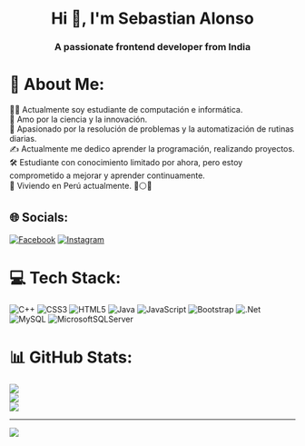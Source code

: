 <h1 align="center">Hi 👋, I'm Sebastian Alonso</h1>
<h3 align="center">A passionate frontend developer from India</h3>

# 💫 About Me:
🧑‍💻  Actualmente soy estudiante de computación e informática.<br>🌱  Amo por la ciencia y la innovación.<br>💓  Apasionado por la resolución de problemas y la automatización de rutinas diarias.<br>✍️  Actualmente me dedico aprender la programación, realizando proyectos.<br>🛠️  Estudiante con conocimiento limitado por ahora, pero estoy comprometido a mejorar y aprender continuamente.<br>👨  Viviendo en Perú actualmente. 🔴⚪🔴


## 🌐 Socials:
[![Facebook](https://img.shields.io/badge/Facebook-%231877F2.svg?logo=Facebook&logoColor=white)](https://facebook.com/BLACK.AUKI.5) [![Instagram](https://img.shields.io/badge/Instagram-%23E4405F.svg?logo=Instagram&logoColor=white)](https://instagram.com/yoalonsoo) 

# 💻 Tech Stack:
![C++](https://img.shields.io/badge/c++-%2300599C.svg?style=for-the-badge&logo=c%2B%2B&logoColor=white) ![CSS3](https://img.shields.io/badge/css3-%231572B6.svg?style=for-the-badge&logo=css3&logoColor=white) ![HTML5](https://img.shields.io/badge/html5-%23E34F26.svg?style=for-the-badge&logo=html5&logoColor=white) ![Java](https://img.shields.io/badge/java-%23ED8B00.svg?style=for-the-badge&logo=java&logoColor=white) ![JavaScript](https://img.shields.io/badge/javascript-%23323330.svg?style=for-the-badge&logo=javascript&logoColor=%23F7DF1E) ![Bootstrap](https://img.shields.io/badge/bootstrap-%23563D7C.svg?style=for-the-badge&logo=bootstrap&logoColor=white) ![.Net](https://img.shields.io/badge/.NET-5C2D91?style=for-the-badge&logo=.net&logoColor=white) ![MySQL](https://img.shields.io/badge/mysql-%2300f.svg?style=for-the-badge&logo=mysql&logoColor=white) ![MicrosoftSQLServer](https://img.shields.io/badge/Microsoft%20SQL%20Sever-CC2927?style=for-the-badge&logo=microsoft%20sql%20server&logoColor=white)
# 📊 GitHub Stats:
![](https://github-readme-stats.vercel.app/api?username=Auqui19&theme=radical&hide_border=false&include_all_commits=false&count_private=false)<br/>
![](https://github-readme-streak-stats.herokuapp.com/?user=Auqui19&theme=radical&hide_border=false)<br/>
![](https://github-readme-stats.vercel.app/api/top-langs/?username=Auqui19&theme=radical&hide_border=false&include_all_commits=false&count_private=false&layout=compact)

---
[![](https://visitcount.itsvg.in/api?id=Auqui19&icon=5&color=12)](https://visitcount.itsvg.in)

<!-- Proudly created with GPRM ( https://gprm.itsvg.in ) -->
